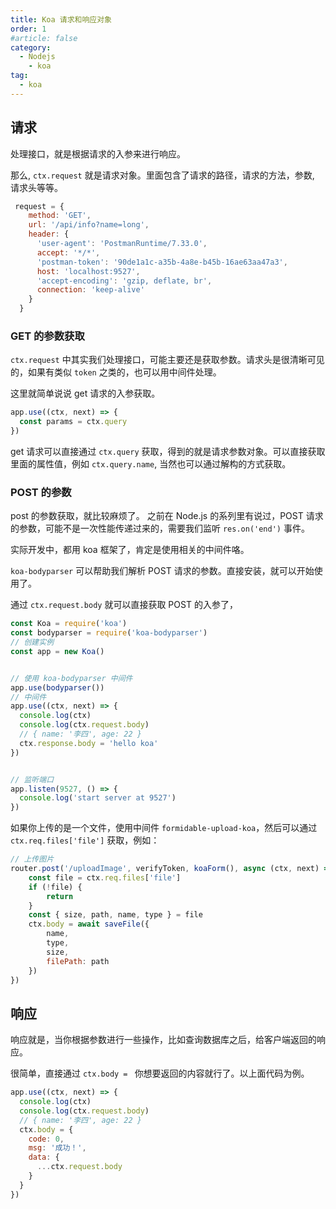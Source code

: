 ```yaml
---
title: Koa 请求和响应对象
order: 1
#article: false
category:
  - Nodejs
    - koa
tag:
  - koa
---
```


## 请求

处理接口，就是根据请求的入参来进行响应。

那么, ``ctx.request`` 就是请求对象。里面包含了请求的路径，请求的方法，参数, 请求头等等。

```javascript
 request = {
    method: 'GET',
    url: '/api/info?name=long',
    header: {
      'user-agent': 'PostmanRuntime/7.33.0',
      accept: '*/*',
      'postman-token': '90de1a1c-a35b-4a8e-b45b-16ae63aa47a3',
      host: 'localhost:9527',
      'accept-encoding': 'gzip, deflate, br',
      connection: 'keep-alive'
    }
  }
```

### GET 的参数获取

``ctx.request`` 中其实我们处理接口，可能主要还是获取参数。请求头是很清晰可见的，如果有类似 `token` 之类的，也可以用中间件处理。

这里就简单说说 get 请求的入参获取。

```javascript
app.use((ctx, next) => {
  const params = ctx.query
})
```

get 请求可以直接通过 `ctx.query` 获取，得到的就是请求参数对象。可以直接获取里面的属性值，例如 `ctx.query.name`, 当然也可以通过解构的方式获取。

### POST 的参数

post 的参数获取，就比较麻烦了。 之前在 Node.js 的系列里有说过，POST 请求的参数，可能不是一次性能传递过来的，需要我们监听 `res.on('end')` 事件。

实际开发中，都用 koa 框架了，肯定是使用相关的中间件咯。

`koa-bodyparser` 可以帮助我们解析 POST 请求的参数。直接安装，就可以开始使用了。

通过 `ctx.request.body` 就可以直接获取 POST 的入参了，

```javascript
const Koa = require('koa')
const bodyparser = require('koa-bodyparser')
// 创建实例
const app = new Koa()


// 使用 koa-bodyparser 中间件
app.use(bodyparser())
// 中间件
app.use((ctx, next) => {
  console.log(ctx)
  console.log(ctx.request.body)
  // { name: '李四', age: 22 }
  ctx.response.body = 'hello koa'
})


// 监听端口
app.listen(9527, () => {
  console.log('start server at 9527')
})
```

如果你上传的是一个文件，使用中间件 `formidable-upload-koa`，然后可以通过 `ctx.req.files['file']` 获取，例如：

```javascript
// 上传图片
router.post('/uploadImage', verifyToken, koaForm(), async (ctx, next) => {
    const file = ctx.req.files['file']
    if (!file) {
        return
    }
    const { size, path, name, type } = file
    ctx.body = await saveFile({
        name,
        type,
        size,
        filePath: path
    })
})
```

## 响应

响应就是，当你根据参数进行一些操作，比如查询数据库之后，给客户端返回的响应。

很简单，直接通过 `ctx.body = ` 你想要返回的内容就行了。以上面代码为例。

```javascript
app.use((ctx, next) => {
  console.log(ctx)
  console.log(ctx.request.body)
  // { name: '李四', age: 22 }
  ctx.body = {
    code: 0,
    msg: '成功！',
    data: {
      ...ctx.request.body
    }
  }
})
```
